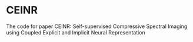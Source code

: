 # CEINR
The code for paper CEINR: Self-supervised Compressive Spectral Imaging using Coupled Explicit and Implicit Neural Representation
